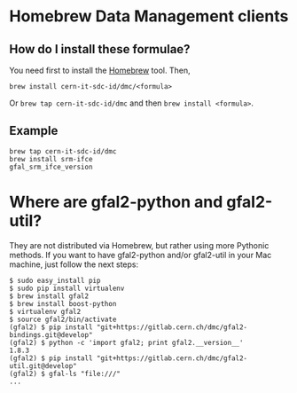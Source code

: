 # Homebrew Data Management clients
## How do I install these formulae?
You need first to install the [Homebrew](http://brew.sh/) tool. Then,

`brew install cern-it-sdc-id/dmc/<formula>`

Or `brew tap cern-it-sdc-id/dmc` and then `brew install <formula>`.

## Example
```shell
brew tap cern-it-sdc-id/dmc
brew install srm-ifce
gfal_srm_ifce_version
```

# Where are gfal2-python and gfal2-util?
They are not distributed via Homebrew, but rather using more Pythonic methods. If you want to have gfal2-python
and/or gfal2-util in your Mac machine, just follow the next steps:

```shell
$ sudo easy_install pip
$ sudo pip install virtualenv
$ brew install gfal2
$ brew install boost-python
$ virtualenv gfal2
$ source gfal2/bin/activate
(gfal2) $ pip install "git+https://gitlab.cern.ch/dmc/gfal2-bindings.git@develop"
(gfal2) $ python -c 'import gfal2; print gfal2.__version__'
1.8.3
(gfal2) $ pip install "git+https://gitlab.cern.ch/dmc/gfal2-util.git@develop"
(gfal2) $ gfal-ls "file:///"
...
```

